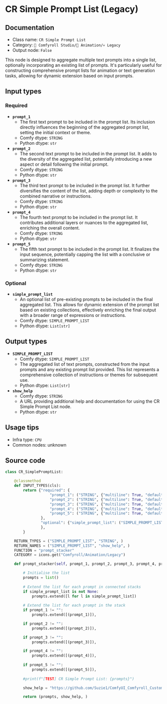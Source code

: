 # CR Simple Prompt List (Legacy)
## Documentation
- Class name: `CR Simple Prompt List`
- Category: `🧩 Comfyroll Studio/🎥 Animation/💀 Legacy`
- Output node: `False`

This node is designed to aggregate multiple text prompts into a single list, optionally incorporating an existing list of prompts. It's particularly useful for constructing comprehensive prompt lists for animation or text generation tasks, allowing for dynamic extension based on input prompts.
## Input types
### Required
- **`prompt_1`**
    - The first text prompt to be included in the prompt list. Its inclusion directly influences the beginning of the aggregated prompt list, setting the initial context or theme.
    - Comfy dtype: `STRING`
    - Python dtype: `str`
- **`prompt_2`**
    - The second text prompt to be included in the prompt list. It adds to the diversity of the aggregated list, potentially introducing a new aspect or detail following the initial prompt.
    - Comfy dtype: `STRING`
    - Python dtype: `str`
- **`prompt_3`**
    - The third text prompt to be included in the prompt list. It further diversifies the content of the list, adding depth or complexity to the combined narrative or instructions.
    - Comfy dtype: `STRING`
    - Python dtype: `str`
- **`prompt_4`**
    - The fourth text prompt to be included in the prompt list. It contributes additional layers or nuances to the aggregated list, enriching the overall content.
    - Comfy dtype: `STRING`
    - Python dtype: `str`
- **`prompt_5`**
    - The fifth text prompt to be included in the prompt list. It finalizes the input sequence, potentially capping the list with a conclusive or summarizing statement.
    - Comfy dtype: `STRING`
    - Python dtype: `str`
### Optional
- **`simple_prompt_list`**
    - An optional list of pre-existing prompts to be included in the final aggregated list. This allows for dynamic extension of the prompt list based on existing collections, effectively enriching the final output with a broader range of expressions or instructions.
    - Comfy dtype: `SIMPLE_PROMPT_LIST`
    - Python dtype: `List[str]`
## Output types
- **`SIMPLE_PROMPT_LIST`**
    - Comfy dtype: `SIMPLE_PROMPT_LIST`
    - The aggregated list of text prompts, constructed from the input prompts and any existing prompt list provided. This list represents a comprehensive collection of instructions or themes for subsequent use.
    - Python dtype: `List[str]`
- **`show_help`**
    - Comfy dtype: `STRING`
    - A URL providing additional help and documentation for using the CR Simple Prompt List node.
    - Python dtype: `str`
## Usage tips
- Infra type: `CPU`
- Common nodes: unknown


## Source code
```python
class CR_SimplePromptList:

    @classmethod
    def INPUT_TYPES(cls):
        return {"required": {
                    "prompt_1": ("STRING", {"multiline": True, "default": "prompt"}),
                    "prompt_2": ("STRING", {"multiline": True, "default": "prompt"}),
                    "prompt_3": ("STRING", {"multiline": True, "default": "prompt"}),
                    "prompt_4": ("STRING", {"multiline": True, "default": "prompt"}),
                    "prompt_5": ("STRING", {"multiline": True, "default": "prompt"}),
                },
                "optional": {"simple_prompt_list": ("SIMPLE_PROMPT_LIST",)
                },
        }

    RETURN_TYPES = ("SIMPLE_PROMPT_LIST", "STRING", )
    RETURN_NAMES = ("SIMPLE_PROMPT_LIST", "show_help", )
    FUNCTION = "prompt_stacker"
    CATEGORY = icons.get("Comfyroll/Animation/Legacy")

    def prompt_stacker(self, prompt_1, prompt_2, prompt_3, prompt_4, prompt_5, simple_prompt_list=None):

        # Initialise the list
        prompts = list()
        
        # Extend the list for each prompt in connected stacks
        if simple_prompt_list is not None:
            prompts.extend([l for l in simple_prompt_list])
        
        # Extend the list for each prompt in the stack
        if prompt_1 != "":
            prompts.extend([(prompt_1)]),

        if prompt_2 != "":
            prompts.extend([(prompt_2)]),

        if prompt_3 != "":
            prompts.extend([(prompt_3)]),

        if prompt_4 != "":
            prompts.extend([(prompt_4)]),
            
        if prompt_5 != "":
            prompts.extend([(prompt_5)]),
            
        #print(f"[TEST] CR Simple Prompt List: {prompts}")        

        show_help = "https://github.com/Suzie1/ComfyUI_Comfyroll_CustomNodes/wiki/Prompt-Nodes#cr-simple-prompt-list"           

        return (prompts, show_help, )

```
